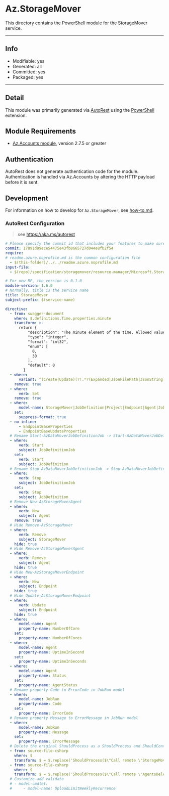 <!-- region Generated -->
# Az.StorageMover
This directory contains the PowerShell module for the StorageMover service.

---
## Info
- Modifiable: yes
- Generated: all
- Committed: yes
- Packaged: yes

---
## Detail
This module was primarily generated via [AutoRest](https://github.com/Azure/autorest) using the [PowerShell](https://github.com/Azure/autorest.powershell) extension.

## Module Requirements
- [Az.Accounts module](https://www.powershellgallery.com/packages/Az.Accounts/), version 2.7.5 or greater

## Authentication
AutoRest does not generate authentication code for the module. Authentication is handled via Az.Accounts by altering the HTTP payload before it is sent.

## Development
For information on how to develop for `Az.StorageMover`, see [how-to.md](how-to.md).
<!-- endregion -->

### AutoRest Configuration
> see https://aka.ms/autorest

``` yaml
# Please specify the commit id that includes your features to make sure generated codes stable.
commit: 17891d99ece54475e43fb8665727d044e8fb2f54
require:
# readme.azure.noprofile.md is the common configuration file
  - $(this-folder)/../../readme.azure.noprofile.md
input-file:
  - $(repo)/specification/storagemover/resource-manager/Microsoft.StorageMover/stable/2025-07-01/storagemover.json

# For new RP, the version is 0.1.0
module-version: 1.6.0
# Normally, title is the service name
title: StorageMover
subject-prefix: $(service-name)

directive:
  - from: swagger-document 
    where: $.definitions.Time.properties.minute
    transform: >-
      return {
          "description": "The minute element of the time. Allowed values are 0 and 30. If not specified, its value defaults to 0.",
          "type": "integer",
          "format": "int32",
          "enum": [
            0,
            30
          ],
          "default": 0
        }
  - where:
      variant: ^(Create|Update)(?!.*?(Expanded|JsonFilePath|JsonString))|^CreateViaIdentityExpanded$
    remove: true
  - where:
      verb: Set
    remove: true
  - where:
      model-name: StorageMover|JobDefinition|Project|Endpoint|Agent|JobRun
    set:
      suppress-format: true
  - no-inline:
      - EndpointBaseProperties
      - EndpointBaseUpdateProperties
  # Rename Start-AzDataMoverJobDefinitionJob -> Start-AzDataMoverJobDefinition
  - where:
      verb: Start
      subject: JobDefinitionJob
    set:
      verb: Start
      subject: JobDefinition
  # Rename Stop-AzDataMoverJobDefinitionJob -> Stop-AzDataMoverJobDefinition
  - where:
      verb: Stop
      subject: JobDefinitionJob
    set:
      verb: Stop
      subject: JobDefinition
  # Remove New-AzStorageMoverAgent
  - where:
      verb: New 
      subject: Agent
    remove: true
  # Hide Remove-AzStorageMover
  - where:
      verb: Remove
      subject: StorageMover
    hide: true
  # Hide Remove-AzStorageMoverAgent
  - where:
      verb: Remove
      subject: Agent
    hide: true
  # Hide New-AzStorageMoverEndpoint
  - where:
      verb: New
      subject: Endpoint 
    hide: true
  # Hide Update-AzStorageMoverEndpoint
  - where:
      verb: Update
      subject: Endpoint
    hide: true
  - where:
      model-name: Agent
      property-name: NumberOfCore
    set:
      property-name: NumberOfCores
  - where:
      model-name: Agent
      property-name: UptimeInSecond
    set:
      property-name: UptimeInSeconds
  - where:
      model-name: Agent
      property-name: Status
    set:
      property-name: AgentStatus
  # Rename property Code to ErrorCode in JobRun model 
  - where:
      model-name: JobRun
      property-name: Code
    set:
      property-name: ErrorCode
  # Rename property Message to ErrorMessage in JobRun model
  - where:
      model-name: JobRun
      property-name: Message 
    set:
      property-name: ErrorMessage
  # Delete the original ShouldProcess as a ShouldProcess and ShouldContinue are added in the custom cmdlets 
  - from: source-file-csharp
    where: $
    transform: $ = $.replace('ShouldProcess($\"Call remote \'StorageMoversDelete\' operation\")', 'true');
  - from: source-file-csharp
    where: $
    transform: $ = $.replace('ShouldProcess($\"Call remote \'AgentsDelete\' operation\")', 'true');
  # Customize add validate
  # - model-cmdlet:
  #     - model-name: UploadLimitWeeklyRecurrence
```
